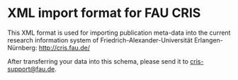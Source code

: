 # XML import format for FAU CRIS
This XML format is used for importing publication meta-data into the current research information system of Friedrich-Alexander-Universität Erlangen-Nürnberg: http://cris.fau.de/

After transferring your data into this schema, please send it to cris-support@fau.de.
